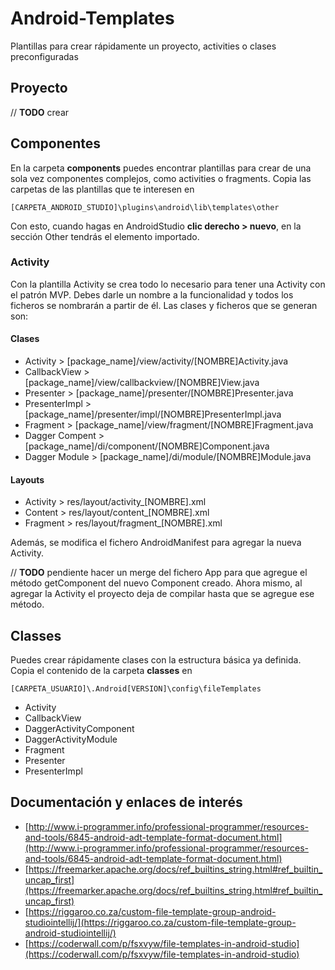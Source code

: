 # Android-Templates
Plantillas para crear rápidamente un proyecto, activities o clases preconfiguradas

## Proyecto
// **TODO** crear

## Componentes
En la carpeta **components** puedes encontrar plantillas para crear de una sola vez componentes complejos, como activities o fragments. Copia las carpetas de las plantillas que te interesen en 

`[CARPETA_ANDROID_STUDIO]\plugins\android\lib\templates\other`

Con esto, cuando hagas en AndroidStudio **clic derecho > nuevo**, en la sección Other tendrás el elemento importado.

### Activity
Con la plantilla Activity se crea todo lo necesario para tener una Activity con el patrón MVP. Debes darle un nombre a la funcionalidad y todos los ficheros se nombrarán a partir de él. Las clases y ficheros que se generan son:

#### Clases

* Activity > [package_name]/view/activity/[NOMBRE]Activity.java
* CallbackView > [package_name]/view/callbackview/[NOMBRE]View.java
* Presenter > [package_name]/presenter/[NOMBRE]Presenter.java
* PresenterImpl > [package_name]/presenter/impl/[NOMBRE]PresenterImpl.java
* Fragment > [package_name]/view/fragment/[NOMBRE]Fragment.java
* Dagger Compent > [package_name]/di/component/[NOMBRE]Component.java
* Dagger Module > [package_name]/di/module/[NOMBRE]Module.java

#### Layouts

* Activity > res/layout/activity_[NOMBRE].xml
* Content > res/layout/content_[NOMBRE].xml
* Fragment > res/layout/fragment_[NOMBRE].xml

Además, se modifica el fichero AndroidManifest para agregar la nueva Activity.

// **TODO** pendiente hacer un merge del fichero App para que agregue el método getComponent del nuevo Component creado. Ahora mismo, al agregar la Activity el proyecto deja de compilar hasta que se agregue ese método.

## Classes
Puedes crear rápidamente clases con la estructura básica ya definida. Copia el contenido de la carpeta **classes** en 

`[CARPETA_USUARIO]\.Android[VERSION]\config\fileTemplates`

* Activity
* CallbackView
* DaggerActivityComponent
* DaggerActivityModule
* Fragment
* Presenter
* PresenterImpl

## Documentación y enlaces de interés
* [http://www.i-programmer.info/professional-programmer/resources-and-tools/6845-android-adt-template-format-document.html](http://www.i-programmer.info/professional-programmer/resources-and-tools/6845-android-adt-template-format-document.html)
* [https://freemarker.apache.org/docs/ref_builtins_string.html#ref_builtin_uncap_first](https://freemarker.apache.org/docs/ref_builtins_string.html#ref_builtin_uncap_first)
* [https://riggaroo.co.za/custom-file-template-group-android-studiointellij/](https://riggaroo.co.za/custom-file-template-group-android-studiointellij/)
* [https://coderwall.com/p/fsxvyw/file-templates-in-android-studio](https://coderwall.com/p/fsxvyw/file-templates-in-android-studio)
